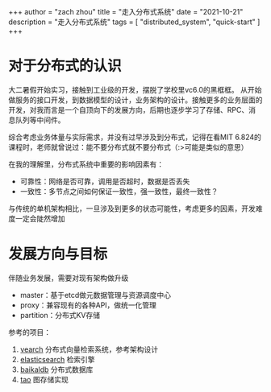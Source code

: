 +++
author = "zach zhou"
title = "走入分布式系统"
date = "2021-10-21"
description = "走入分布式系统"
tags = [
    "distributed_system",
    "quick-start"
]
+++

# 对于分布式的认识
大二暑假开始实习，接触到工业级的开发，摆脱了学校里vc6.0的黑框框。
从开始做服务的接口开发，到数据模型的设计，业务架构的设计。接触更多的业务层面的开发，对我而言是一个自顶向下的发展方向，后期也逐步学习了存储、RPC、消息队列等中间件。

综合考虑业务体量与实际需求，并没有过早涉及到分布式，记得在看MIT 6.824的课程时，老师就曾说过：能不要分布式就不要分布式（:>可能是类似的意思）

在我的理解里，分布式系统中重要的影响因素有：
- 可靠性：网络是否可靠，调用是否超时，数据是否丢失
- 一致性：多节点之间如何保证一致性，强一致性，最终一致性？

与传统的单机架构相比，一旦涉及到更多的状态可能性，考虑更多的因素，开发难度一定会陡然增加
# 发展方向与目标
伴随业务发展，需要对现有架构做升级
- master：基于etcd做元数据管理与资源调度中心
- proxy：兼容现有的各种API，做统一化管理
- partition：分布式KV存储

参考的项目：
1. [vearch](https://github.com/vearch/vearch) 分布式向量检索系统，参考架构设计
2. [elasticsearch](https://github.com/elastic/elasticsearch) 检索引擎
3. [baikaldb](https://github.com/baidu/BaikalDB) 分布式数据库
4. [tao](https://zhuanlan.zhihu.com/p/418144053) 图存储实现
